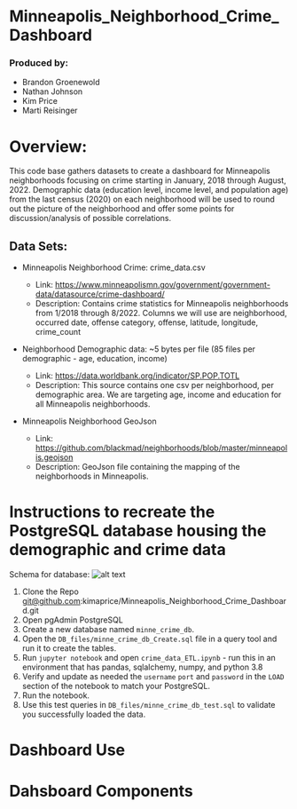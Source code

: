 # Minneapolis_Neighborhood_Crime_Dashboard

### Produced by:
* Brandon Groenewold
* Nathan Johnson
* Kim Price
* Marti Reisinger

# Overview:
This code base gathers datasets to create a dashboard for Minneapolis neighborhoods focusing on crime starting in January, 2018 through August, 2022.  Demographic data (education level, income level, and population age) from the last census (2020) on each neighborhood will be used to round out the picture of the neighborhood and offer some points for discussion/analysis of possible correlations.


## Data Sets:

 * Minneapolis Neighborhood Crime: crime_data.csv
	* Link: https://www.minneapolismn.gov/government/government-data/datasource/crime-dashboard/
	* Description: Contains crime statistics for Minneapolis neighborhoods from 1/2018 through 8/2022.  Columns we will use are neighborhood, occurred date, offense category, offense, latitude, longitude, crime_count 

* Neighborhood Demographic data: ~5 bytes per file (85 files per demographic - age, education, income)
	* Link: https://data.worldbank.org/indicator/SP.POP.TOTL
	* Description: This source contains one csv per neighborhood, per demographic area. We are targeting age, income and education for all Minneapolis neighborhoods.
	
* Minneapolis Neighborhood GeoJson
	* Link:  https://github.com/blackmad/neighborhoods/blob/master/minneapolis.geojson
	* Description: GeoJson file containing the mapping of the neighborhoods in Minneapolis.

# Instructions to recreate the PostgreSQL database housing the demographic and crime data

Schema for database:
![alt text](/Data/DB_files/minne_crime_data%20DB_schema.png)

 1. Clone the Repo git@github.com:kimaprice/Minneapolis_Neighborhood_Crime_Dashboard.git
 1. Open pgAdmin PostgreSQL
 1. Create a new database named ``minne_crime_db``.
 1. Open the ``DB_files/minne_crime_db_Create.sql`` file in a query tool and run it to create the tables.
 1. Run ``jupyter notebook`` and open ``crime_data_ETL.ipynb`` - run this in an environment that has pandas, sqlalchemy, numpy, and python 3.8
 1. Verify and update as needed the `username` `port` and `password` in the `LOAD` section of the notebook to match your PostgreSQL.
 1. Run the notebook.
 1. Use this test queries in ``DB_files/minne_crime_db_test.sql`` to validate you successfully loaded the data.
 
# Dashboard Use

# Dahsboard Components

